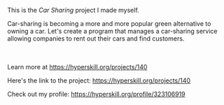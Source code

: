 This is the *Car Sharing* project I made myself.


<p>Car-sharing is becoming a more and more popular green alternative to owning a car. Let's create a program that manages a car-sharing service allowing companies to rent out their cars and find customers.</p><br/><br/>Learn more at <a href="https://hyperskill.org/projects/140?utm_source=ide&utm_medium=ide&utm_campaign=ide&utm_content=project-card">https://hyperskill.org/projects/140</a>

Here's the link to the project: https://hyperskill.org/projects/140

Check out my profile: https://hyperskill.org/profile/323106919